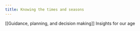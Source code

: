 ```yaml
---
title: Knowing the times and seasons
---
```

[[Guidance, planning, and decision making]]
Insights for our age